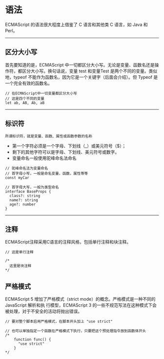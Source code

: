 # 语法

ECMAScript 的语法很大程度上借鉴了 C 语言和其他类 C 语言，如 Java 和 Perl。

- - -

## 区分大小写

首先要知道的是，ECMAScript 中一切都区分大小写。无论是变量、函数名还是操作符，都区分大小写。换句话说，变量 test 和变量Test 是两个不同的变量。类似地，typeof 不能作为函数名，因为它是一个关键字（后面会介绍）。但 Typeof 是一个完全有效的函数名。

```TS
// 在ECMAScript中一切变量都区分大小写
// 这是四个不同的变量
let ab, AB, Ab, aB
```

- - -
## 标识符
    所谓标识符，就是变量、函数、属性或函数参数的名称

- 第一个字符必须是一个字母、下划线（_）或美元符号（$）；
- 剩下的其他字符可以是字母、下划线、美元符号或数字。
- 变量命名一般使用驼峰命名法命名
```TS
// 驼峰命名法为变量命名
// 首字母小写，一般是命名变量，函数，属性等等
const myCar

// 首字母大写，一般为类型命名
interface BaseProps {
  class?: string
  name?: string
  age?: number
}
```

- - -

## 注释

ECMAScript注释采用C语言的注释风格，包括单行注释和块注释。

```TS
// 这是单行注释

/* 
  这里是块注释
*/
```

## 严格模式

ECMAScript 5 增加了严格模式（strict mode）的概念。严格模式是一种不同的 JavaScript 解析和执
行模型，ECMAScript 3 的一些不规范写法在这种模式下会被处理，对于不安全的活动将抛出错误。

```TS
// 要对整个脚本启用严格模式，在脚本开头加上 "use strict"

// 也可以单独指定一个函数在严格模式下执行，只要把这个预处理指令放到函数体开头
/*
    function func() {
      "use strict"
    }
*/
```
